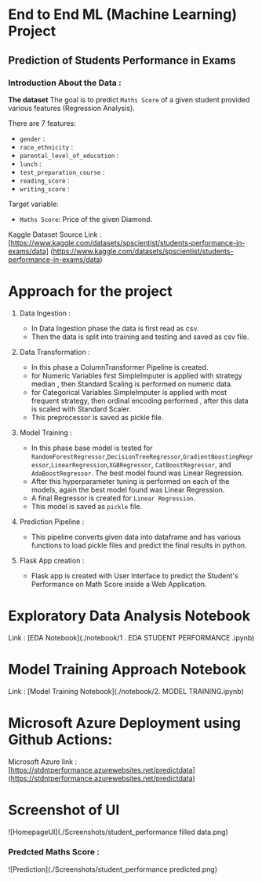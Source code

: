 # End to End ML (Machine Learning) Project


## Prediction of Students Performance in Exams

### Introduction About the Data :


**The dataset** The goal is to predict `Maths Score` of a given student provided various features (Regression Analysis).

There are 7 features:

* `gender` : 
* `race_ethnicity` : 
* `parental_level_of_education` : 
* `lunch` : 
* `test_preparation_course` : 
* `reading_score` : 
* `writing_score` : 

Target variable:
* `Maths Score`: Price of the given Diamond.

Kaggle Dataset Source Link :
[https://www.kaggle.com/datasets/spscientist/students-performance-in-exams/data]
(https://www.kaggle.com/datasets/spscientist/students-performance-in-exams/data)


# Approach for the project 

1. Data Ingestion : 
    * In Data Ingestion phase the data is first read as csv. 
    * Then the data is split into training and testing and saved as csv file.

2. Data Transformation : 
    * In this phase a ColumnTransformer Pipeline is created.
    * for Numeric Variables first SimpleImputer is applied with strategy median , then Standard Scaling is performed on numeric data.
    * for Categorical Variables SimpleImputer is applied with most frequent strategy, then ordinal encoding performed , after this data is scaled with Standard Scaler.
    * This preprocessor is saved as pickle file.

3. Model Training : 
    * In this phase base model is tested for `RandomForestRegressor`,`DecisionTreeRegressor`,`GradientBoostingRegressor`,`LinearRegression`,`XGBRegressor`,
    `CatBoostRegressor`, and `AdaBoostRegressor`. 
    The best model found was Linear Regression.
    * After this hyperparameter tuning is performed on each of the models, again the best model found was Linear Regression.
    * A final Regressor is created for `Linear Regression`.
    * This model is saved as `pickle` file.

4. Prediction Pipeline : 
    * This pipeline converts given data into dataframe and has various functions to load pickle files and predict the final results in python.

5. Flask App creation : 
    * Flask app is created with User Interface to predict the Student's Performance on Math Score inside a Web Application.

# Exploratory Data Analysis Notebook

Link : [EDA Notebook](./notebook/1 . EDA STUDENT PERFORMANCE .ipynb)

# Model Training Approach Notebook

Link : [Model Training Notebook](./notebook/2. MODEL TRAINING.ipynb)


# Microsoft Azure Deployment using Github Actions:

Microsoft Azure link : [https://stdntperformance.azurewebsites.net/predictdata](https://stdntperformance.azurewebsites.net/predictdata)

# Screenshot of UI

![HomepageUI](./Screenshots/student_performance filled data.png)

### Predcted Maths Score :

![Prediction](./Screenshots/student_performance predicted.png)